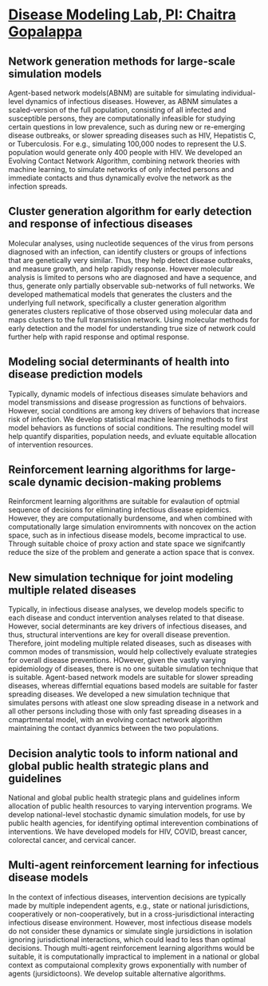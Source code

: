 
# [Disease Modeling Lab, PI: Chaitra Gopalappa](https://diseasemodeling.github.io)

## Network generation methods for large-scale simulation models
Agent-based network models(ABNM) are suitable for simulating individual-level dynamics of infectious diseases. However, as ABNM simulates a scaled-version of the full population, consisting of all infected and susceptible persons, they are computationally infeasible for studying certain questions in low prevalence, such as during new or re-emerging disease outbreaks, or slower spreading diseases such as HIV, Hepatistis C, or Tuberculosis. For e.g., simulating 100,000 nodes to represent the U.S. population would generate only 400 people with HIV. We developed an Evolving Contact Network Algorithm, combining  network theories with machine learning, to simulate networks of only infected persons and immediate contacts and thus dynamically evolve the network as the infection spreads. 

## Cluster generation algorithm for early detection and response of infectious diseases
Molecular analyses, using nucleotide sequences of the virus from persons diagnosed with an infection, can identify clusters or groups of infections that are genetically very similar. Thus, they help detect disease outbreaks, and measure growth, and help rapidly response. However molecular analysis is limited to persons who are diagnosed and have a sequence, and thus, generate only partially observable sub-networks of full networks. We developed mathematical models that generates the clusters and the underlying full network, specifically a cluster generation algorithm  generates clusters replicative of those observed using molecular data and maps clusters to the full transmission network. Using  molecular methods for early detection and the model for understanding true size of network could further help with rapid response and optimal response. 

## Modeling social determinants of health into disease prediction models
Typically, dynamic models of infectious diseases simulate behaviors and model transmissions and disease progression as functions of behvaiors. However, social conditions are among key drivers of behaviors that increase risk of infection. We develop statistical machine learning methods to first model behaviors as functions of social conditions. The resulting model will help quantify disparities, population needs, and evluate equitable allocation of intervention resources. 

## Reinforcement learning algorithms for large-scale dynamic decision-making problems
Reinforcment learning algorithms are suitable for evalaution of optmial sequence of decisions for eliminating infectious disease epidemics. However, they are computationally burdensome, and when combined with computationally large simulation enviromnents with noncovex on the action space, such as in infectious disease models, become impractical to use. Through suitable choice of proxy action and state space we signifcantly reduce the size of the problem and generate a action space that is convex. 

## New simulation technique for joint modeling multiple related diseases 
Typically, in infectious disease analyses, we develop models specific to each disease and conduct intervention analyses related to that disease. However, social determinants are key drivers of infectious diseases, and thus, structural interventions are key for overall disease prevention. Therefore, joint modeling multiple related diseases, such as diseases with common modes of transmission, would help collectively evaluate strategies for overall disease preventions. HOwever, given the vastly varying epidemiology of diseases, there is no one suitable simulation technique that is suitable. Agent-based network models are suitable for slower spreading diseases, whereas differntial equations based models are suitable for faster spreading diseases. We developed a new simulation technique that simulates persons with atleast one slow spreading disease in a network and all other persons including those with only fast spreading diseases in a cmaprtmental model, with an evolving contact network algorithm maintaining the contact dyanmics between the two populations.

## Decision analytic tools to inform national and global public health strategic plans and guidelines
National and global public health strategic plans and guidelines inform allocation of public health resources to varying intervention programs. We develop national-level stochastic dynamic simulation models, for use by public health agencies, for identifying optimal interevention combinations of interventions. We have developed models for HIV, COVID, breast cancer, colorectal cancer, and cervical cancer. 

## Multi-agent reinforcement learning for infectious disease models
In the context of infectious diseases, intervention decisions are typically made by multiple independent agents, e.g., state or national jurisdictions, cooperatively or non-cooperatively, but in a cross-jurisdictional interacting infectious disease environment. However, most infectious disease models do not consider these dynamics or simulate single jursidictions in isolation ignoring jurisdictional interactions, which could lead to less than optimal decisions. Though multi-agent reinforcement learning algorithms would be suitable, it is computationally impractical to implement in a national or global context as computaional complexity grows exponentially with number of agents (jursidictoons). We develop suitable alternative algorithms.
